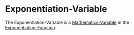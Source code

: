 # Exponentiation-Variable

The Exponentiation-Variable is a [Mathematics-Variable](13000042.md) in the [Exponentiation-Function](13000022.md).
